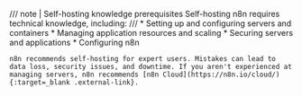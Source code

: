 ///  note  | Self-hosting knowledge prerequisites
Self-hosting n8n requires technical knowledge, including:
///
    * Setting up and configuring servers and containers
    * Managing application resources and scaling
    * Securing servers and applications
    * Configuring n8n
  
    n8n recommends self-hosting for expert users. Mistakes can lead to data loss, security issues, and downtime. If you aren't experienced at managing servers, n8n recommends [n8n Cloud](https://n8n.io/cloud/){:target=_blank .external-link}.
